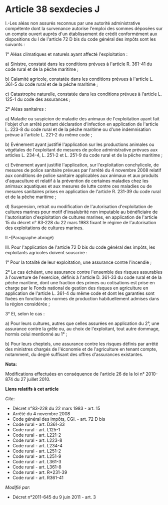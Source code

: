 # Article 38 sexdecies J

I.-Les aléas non assurés reconnus par une autorité administrative compétente dont la survenance autorise l'emploi des sommes
déposées sur un compte ouvert auprès d'un établissement de crédit conformément aux dispositions du I de l'article 72 D bis du
code général des impôts sont les suivants : 

1° Aléas climatiques et naturels ayant affecté l'exploitation : 

a) Sinistre, constaté dans les conditions prévues à l'article R. 361-41 du code rural et de la pêche maritime ; 

b) Calamité agricole, constatée dans les conditions prévues à l'article L. 361-5 du code rural et de la pêche maritime ; 

c) Catastrophe naturelle, constatée dans les conditions prévues à l'article L. 125-1 du code des assurances ; 

2° Aléas sanitaires : 

a) Maladie ou suspicion de maladie des animaux de l'exploitation ayant fait l'objet d'un arrêté portant déclaration
d'infection en application de l'article L. 223-8 du code rural et de la pêche maritime ou d'une indemnisation prévue à
l'article L. 221-2 du même code ; 

b) Evénement ayant justifié l'application sur les productions animales ou végétales de l'exploitant de mesures de police
administrative prévues aux articles L. 234-4, L. 251-2 et L. 251-9 du code rural et de la pêche maritime ; 

c) Evénement ayant justifié l'application, sur l'exploitation conchylicole, de mesures de police sanitaire prévues par
l'arrêté du 4 novembre 2008 relatif aux conditions de police sanitaire applicables aux animaux et aux produits d'aquaculture
et relatif à la prévention de certaines maladies chez les animaux aquatiques et aux mesures de lutte contre ces maladies ou
de mesures sanitaires prises en application de l'article R. 231-39 du code rural et de la pêche maritime ; 

d) Suspension, retrait ou modification de l'autorisation d'exploitation de cultures marines pour motif d'insalubrité non
imputable au bénéficiaire de l'autorisation d'exploitation de cultures marines, en application de l'article 15 du décret n°
83-228 du 22 mars 1983 fixant le régime de l'autorisation des exploitations de cultures marines. 

II.-(Paragraphe abrogé) 

III. Pour l'application de l'article 72 D bis du code général des impôts, les exploitants agricoles doivent souscrire : 

1° Pour la totalité de leur exploitation, une assurance contre l'incendie ; 

2° Le cas échéant, une assurance contre l'ensemble des risques assurables à l'ouverture de l'exercice, définis à l'article D.
361-33 du code rural et de la pêche maritime, dont une fraction des primes ou cotisations est prise en charge par le Fonds
national de gestion des risques en agriculture en application de l'article L. 361-4 du même code et dont les garanties sont
fixées en fonction des normes de production habituellement admises dans la région considérée ; 

3° Et, selon le cas : 

a) Pour leurs cultures, autres que celles assurées en application du 2°, une assurance contre la grêle ou, au choix de
l'exploitant, tout autre dommage, hormis celui mentionné au 1° ; 

b) Pour leurs cheptels, une assurance contre les risques définis par arrêté des ministres chargés de l'économie et de
l'agriculture en tenant compte, notamment, du degré suffisant des offres d'assurances existantes.

**Nota:**

Modifications effectuées en conséquence de l'article 26 de la loi n° 2010-874 du 27 juillet 2010.

**Liens relatifs à cet article**

_Cite_:

  - Décret n°83-228 du 22 mars 1983 - art. 15
  - Arrêté du 4 novembre 2008
  - Code général des impôts, CGI. - art. 72 D bis
  - Code rural - art. D361-33
  - Code rural - art. L125-1
  - Code rural - art. L221-2
  - Code rural - art. L223-8
  - Code rural - art. L234-4
  - Code rural - art. L251-2
  - Code rural - art. L251-9
  - Code rural - art. L361-3
  - Code rural - art. L361-8
  - Code rural - art. R*231-39
  - Code rural - art. R361-41

_Modifié par_:

  - Décret n°2011-645 du 9 juin 2011 - art. 3
